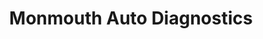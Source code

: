 ---
title: "Monmouth Auto Diagnostics"
url: /ocean-township/monmouth-auto-diagnostics/
shop: shop
---